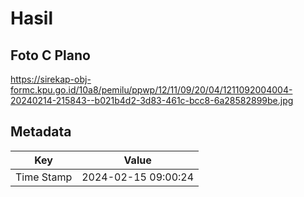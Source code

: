 # Hasil

## Foto C Plano

https://sirekap-obj-formc.kpu.go.id/10a8/pemilu/ppwp/12/11/09/20/04/1211092004004-20240214-215843--b021b4d2-3d83-461c-bcc8-6a28582899be.jpg


## Metadata

| Key        | Value               |
| ---------- | ------------------- |
| Time Stamp | 2024-02-15 09:00:24 |




